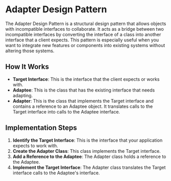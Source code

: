 # Adapter Design Pattern

The Adapter Design Pattern is a structural design pattern that allows objects with incompatible interfaces to collaborate. It acts as a bridge between two incompatible interfaces by converting the interface of a class into another interface that a client expects. This pattern is especially useful when you want to integrate new features or components into existing systems without altering those systems.

## How It Works

- **Target Interface**: This is the interface that the client expects or works with.
- **Adaptee**: This is the class that has the existing interface that needs adapting.
- **Adapter**: This is the class that implements the Target interface and contains a reference to an Adaptee object. It translates calls to the Target interface into calls to the Adaptee interface.

## Implementation Steps

1. **Identify the Target Interface**: This is the interface that your application expects to work with.
2. **Create the Adapter Class**: This class implements the Target interface.
3. **Add a Reference to the Adaptee**: The Adapter class holds a reference to the Adaptee.
4. **Implement the Target Interface**: The Adapter class translates the Target interface calls to the Adaptee's interface.
